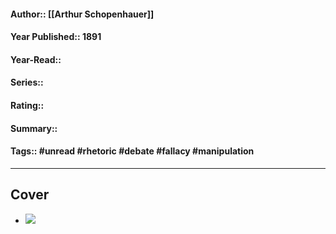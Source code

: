#### Author:: [[Arthur Schopenhauer]]
#### Year Published:: 1891
#### Year-Read::
#### Series::
#### Rating::
#### Summary::
#### Tags:: #unread #rhetoric #debate #fallacy #manipulation 

---
## Cover
- ![](https://m.media-amazon.com/images/I/61WtYU7ix+L._AC_UF1000,1000_QL80_.jpg)